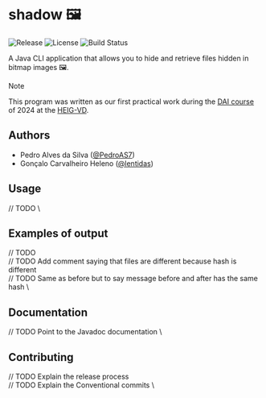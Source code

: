# shadow 🖼

![Release](https://img.shields.io/github/v/release/lentidas/DAI-2425-PW1?style=for-the-badge) ![License](https://img.shields.io/github/license/lentidas/DAI-2425-PW1?style=for-the-badge)
 ![Build Status](https://img.shields.io/github/actions/workflow/status/lentidas/DAI-2425-PW1/build.yaml?style=for-the-badge)


A Java CLI application that allows you to hide and retrieve files hidden in bitmap images 🖼.

> [!NOTE]
> This program was written as our first practical work during the [DAI course](https://github.com/heig-vd-dai-course/heig-vd-dai-course/tree/main) of 2024 at the [HEIG-VD](https://heig-vd.ch).

## Authors

- Pedro Alves da Silva ([@PedroAS7](https://github.com/PedroAS7))
- Gonçalo Carvalheiro Heleno ([@lentidas](https://github.com/lentidas))

## Usage

// TODO \

## Examples of output

// TODO \
// TODO Add comment saying that files are different because hash is different \
// TODO Same as before but to say message before and after has the same hash \

## Documentation

// TODO Point to the Javadoc documentation \

## Contributing

// TODO Explain the release process \
// TODO Explain the Conventional commits \
